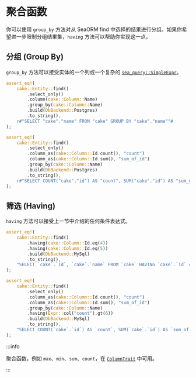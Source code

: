 # 聚合函数

你可以使用 `group_by` 方法对从 SeaORM find 中选择的结果进行分组。如果你希望进一步限制分组结果集，`having` 方法可以帮助你实现这一点。

## 分组 (Group By)

`group_by` 方法可以接受实体的一个列或一个复杂的 [`sea_query::SimpleExpr`](https://docs.rs/sea-query/*/sea_query/expr/enum.SimpleExpr.html)。

```rust
assert_eq!(
    cake::Entity::find()
        .select_only()
        .column(cake::Column::Name)
        .group_by(cake::Column::Name)
        .build(DbBackend::Postgres)
        .to_string(),
    r#"SELECT "cake"."name" FROM "cake" GROUP BY "cake"."name""#
);

assert_eq!(
    cake::Entity::find()
        .select_only()
        .column_as(cake::Column::Id.count(), "count")
        .column_as(cake::Column::Id.sum(), "sum_of_id")
        .group_by(cake::Column::Name)
        .build(DbBackend::Postgres)
        .to_string(),
    r#"SELECT COUNT("cake"."id") AS "count", SUM("cake"."id") AS "sum_of_id" FROM "cake" GROUP BY "cake"."name""#
);
```

## 筛选 (Having)

`having` 方法可以接受上一节中介绍的任何条件表达式。

```rust
assert_eq!(
    cake::Entity::find()
        .having(cake::Column::Id.eq(4))
        .having(cake::Column::Id.eq(5))
        .build(DbBackend::MySql)
        .to_string(),
    "SELECT `cake`.`id`, `cake`.`name` FROM `cake` HAVING `cake`.`id` = 4 AND `cake`.`id` = 5"
);

assert_eq!(
    cake::Entity::find()
        .select_only()
        .column_as(cake::Column::Id.count(), "count")
        .column_as(cake::Column::Id.sum(), "sum_of_id")
        .group_by(cake::Column::Name)
        .having(Expr::col("count").gt(6))
        .build(DbBackend::MySql)
        .to_string(),
    "SELECT COUNT(`cake`.`id`) AS `count`, SUM(`cake`.`id`) AS `sum_of_id` FROM `cake` GROUP BY `cake`.`name` HAVING `count` > 6"
);
```

:::info

聚合函数，例如 `max`、`min`、`sum`、`count`，在 [`ColumnTrait`](https://docs.rs/sea-orm/*/sea_orm/entity/prelude/trait.ColumnTrait.html) 中可用。

:::